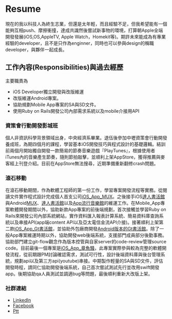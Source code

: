 # Resume
現在的我以科技人為終生志業，但還是太年輕，而且經驗不足，但我希望能有一個能夠互相push、摩擦衝撞，達成共識然後嘗試新事物的環境，打算朝Apple全端開發發展(iOS,OS,AppleTV, Apple Watch，Homekit等)。期許未來能成為有專業經驗的developer，且不是只作為enginner，同時也可以參與design的稱職developer，與夥伴一起成長。

## 工作內容(Responsibilities)與過去經歷
主要職責為
- iOS Developer獨立開發與改版維運
- 改版維運Android專案。
- 協助規劃Mobile App專案的SA與SD文件。
- 使用Ruby on Rails開發公司內部需求系統以及mobile介接用API

### 資策會行動開發影城班
個人非資訊科學背景領域出身，中央經濟系畢業。退伍後參加中壢資策會行動開發養成班，為期四個月的課程，學習基本iOS開發技巧與程式設計的基礎邏輯。結訓前兩個月開始獨自開發一款簡易的節奏音樂遊戲『PlayTunes』，根據使用者iTunes內的音樂產生節奏，隨則節拍敲擊，並順利上架AppStore，獲得推薦與麥客經上刊登介紹。目前在AppStore無法搜尋，近期準備重新翻修crash問題。

### 滾石移動
在滾石移動期間，作為軟體工程師的第一份工作，學習專案開發流程等實務。從閱讀文件實作程式設計完成個人首支公司[iOS_App_MUX](http://ppt.cc/9Yl0W)。之後接手iOS[達人書活館](http://ppt.cc/LjLdn)與Android[MUX](https://play.google.com/store/apps/details?id=tw.com.rockmobile.mux)、[達人書活館](https://play.google.com/store/apps/details?id=com.rmc.ebooks)以及[App流行音樂館](https://play.google.com/store/apps/details?id=com.rmc.minisites)的維運工作。在Mobile_App專案軟體開發期間以外，協助新款App專案的前後端規劃，首次接觸並學習Ruby on Rails來開發公司內部系統網站，實作資料匯入報表計算系統、簡易資料庫查詢系統以及串接API(app端content API以及亞太電信金流API介接)。接著順利上架第二款[iOS_App_Gt書活館](http://ppt.cc/Ul7Jh)，並協助外包廠商開發[Android版本的Gt書活館](https://play.google.com/store/apps/details?id=com.rmc.gtebooks)。除了一般App專案維運時期以外，協助開發web後端系統，支援部門成員部分後勤事務。協助部門建立git-flow觀念作為版本控管與自家server的code-review管理source code。目前最後一個專案是[iOS_App_章魚騷](https://goo.gl/kfXd2T)，此專案實際參與較為完整的軟體開發流程，從前期跟PM討論確認需求，測試可行性，設計後端資料庫與後台管理系統，規劃api以及第三方api(youtube)串接。中期製作輕量的SA與SD文件，評估開發時程，請同仁協助開發後端系統，自己首次嘗試測試先行並改用swift開發app。後期協助qa人員測試並調適bug等問題，最後順利重新大改版上架。

### 社群連結
- [LinkedIn](https://www.linkedin.com/in/yan-yu-lai-502428141/)
- [Facebook](https://www.facebook.com/JackySONELai)
- [Ptt](https://pttweb.tw/user/jacky3518)

